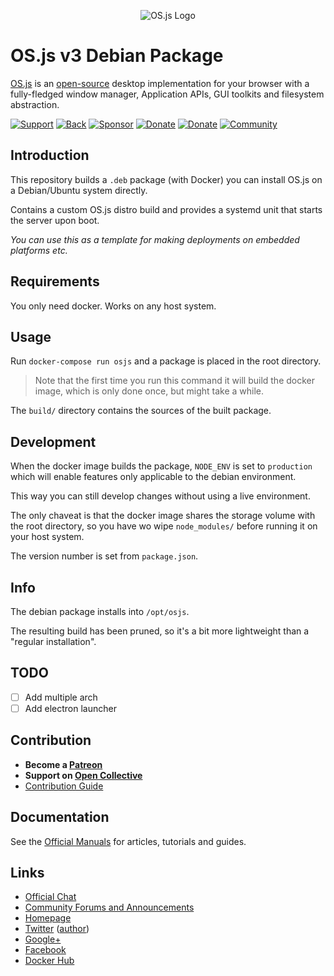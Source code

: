 <p align="center">
  <img alt="OS.js Logo" src="https://raw.githubusercontent.com/os-js/gfx/master/logo-big.png" />
</p>

# OS.js v3 Debian Package

[OS.js](https://www.os-js.org/) is an [open-source](https://raw.githubusercontent.com/os-js/OS.js/master/LICENSE) desktop implementation for your browser with a fully-fledged window manager, Application APIs, GUI toolkits and filesystem abstraction.

[![Support](https://img.shields.io/badge/patreon-support-orange.svg)](https://www.patreon.com/user?u=2978551&ty=h&u=2978551)
[![Back](https://opencollective.com/osjs/tiers/backer/badge.svg?label=backer&color=brightgreen)](https://opencollective.com/osjs)
[![Sponsor](https://opencollective.com/osjs/tiers/sponsor/badge.svg?label=sponsor&color=brightgreen)](https://opencollective.com/osjs)
[![Donate](https://img.shields.io/badge/liberapay-donate-yellowgreen.svg)](https://liberapay.com/os-js/)
[![Donate](https://img.shields.io/badge/paypal-donate-yellow.svg)](https://paypal.me/andersevenrud)
[![Community](https://img.shields.io/badge/join-community-green.svg)](https://community.os-js.org/)

## Introduction

This repository builds a `.deb` package (with Docker) you can install OS.js on a Debian/Ubuntu system directly.

Contains a custom OS.js distro build and provides a systemd unit that starts the server upon boot.

*You can use this as a template for making deployments on embedded platforms etc.*

## Requirements

You only need docker. Works on any host system.

## Usage

Run `docker-compose run osjs` and a package is placed in the root directory.

> Note that the first time you run this command it will build the docker image, which is only done once, but might take a while.

The `build/` directory contains the sources of the built package.

## Development

When the docker image builds the package, `NODE_ENV` is set to `production` which will enable features only applicable to the debian environment.

This way you can still develop changes without using a live environment.

The only chaveat is that the docker image shares the storage volume with the root directory, so you have wo wipe `node_modules/` before running it on your host system.

The version number is set from `package.json`.

## Info

The debian package installs into `/opt/osjs`.

The resulting build has been pruned, so it's a bit more lightweight than a "regular installation".

## TODO

- [ ] Add multiple arch
- [ ] Add electron launcher

## Contribution

* **Become a [Patreon](https://www.patreon.com/user?u=2978551&ty=h&u=2978551)**
* **Support on [Open Collective](https://opencollective.com/osjs)**
* [Contribution Guide](https://github.com/os-js/OS.js/blob/v3/CONTRIBUTING.md)

## Documentation

See the [Official Manuals](https://manual.os-js.org/v3/) for articles, tutorials and guides.

## Links

* [Official Chat](https://gitter.im/os-js/OS.js)
* [Community Forums and Announcements](https://community.os-js.org/)
* [Homepage](https://os-js.org/)
* [Twitter](https://twitter.com/osjsorg) ([author](https://twitter.com/andersevenrud))
* [Google+](https://plus.google.com/b/113399210633478618934/113399210633478618934)
* [Facebook](https://www.facebook.com/os.js.org)
* [Docker Hub](https://hub.docker.com/u/osjs/)
